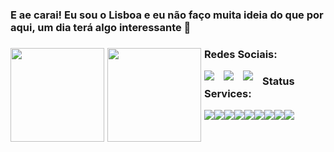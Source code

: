 ### E ae carai! Eu sou o Lisboa e eu não faço muita ideia do que por aqui, um dia terá algo interessante 👋

<!--
**lisboadas/lisboadas** is a ✨ _special_ ✨ repository because its `README.md` (this file) appears on your GitHub profile.

Here are some ideas to get you started:

- 🔭 I’m currently working on ...
- 🌱 I’m currently learning ...
- 👯 I’m looking to collaborate on ...
- 🤔 I’m looking for help with ...
- 💬 Ask me about ...
- 📫 How to reach me: ...
- 😄 Pronouns: ...
- ⚡ Fun fact: ...
-->
<a href="https://lisboadas.dev/">
  <div>
    <img style="float: left; margin-right: 5px; height: 150px;" src="https://github-readme-stats.vercel.app/api?username=lisboadas&show_icons=true&theme=synthwave&count_private=true&hide_border=true&include_all_commits=true" />
    <img style="float: left; margin-right: 5px; height: 150px;" src="https://github-readme-stats.vercel.app/api/wakatime?username=Lisboadas&theme=synthwave&hide_border=true&compact=true&show_icons=true&range=last_7_days"
  </div>
</a>

### Redes Sociais:
  
<div>
  <a href="https://discord.gg/Hr8xZ6D" target="_blank"><img style="float: left; margin-right: 15px;" src="https://lisboadas.dev/images/github/discord%20social%20github.png" /></a>
  <a href="https://instagram.com/lisboadas" target="_blank"><img style="float: left; margin-right: 15px;" src="https://lisboadas.dev/images/github/instagram%20social%20github.png" /></a>
  <a href="https://lisboadas.art/" target="_blank"><img style="float: left; margin-right: 15px;" src="https://lisboadas.dev/images/github/portfolio%20social%20github.png" /></a>
</div>
  
  ### Status Services:
  
<div>
  <img style="float: left; margin-rigth: 15px;" src="https://lisboadas.info/api/badge/1/status?upLabel=VPS%20BOTS%201&downLabel=VPS%20BOTS%201&style=for-the-badge">
  <img style="float: left; margin-rigth: 15px;" src="https://lisboadas.info/api/badge/1/uptime/720?labelPrefix=&label=Uptime&labelSuffix=&prefix=&suffix=%&style=for-the-badge">
  <img style="float: left; margin-rigth: 15px;" src="https://lisboadas.info/api/badge/1/ping/720?labelPrefix=&label=30&labelSuffix=d&prefix=&suffix=ms&style=for-the-badge">
</div>
<div>
  <img style="float: left; margin-rigth: 15px;" src="https://lisboadas.info/api/badge/85/status?upLabel=VPS%20BOTS%202&downLabel=VPS%20BOTS%202&style=for-the-badge">
  <img style="float: left; margin-rigth: 15px;" src="https://lisboadas.info/api/badge/85/uptime/720?labelPrefix=&label=Uptime&labelSuffix=&prefix=&suffix=%&style=for-the-badge">
  <img style="float: left; margin-rigth: 15px;" src="https://lisboadas.info/api/badge/85/ping/720?labelPrefix=&label=30&labelSuffix=d&prefix=&suffix=ms&style=for-the-badge">
</div>
<div>
  <img style="float: left; margin-rigth: 15px;" src="https://lisboadas.info/api/badge/2/status?upLabel=VPS%20BOTS%20CPX&downLabel=VPS%20BOTS%20CPX&style=for-the-badge">
  <img style="float: left; margin-rigth: 15px;" src="https://lisboadas.info/api/badge/2/uptime/720?labelPrefix=&label=Uptime&labelSuffix=&prefix=&suffix=%&style=for-the-badge">
  <img style="float: left; margin-rigth: 15px;" src="https://lisboadas.info/api/badge/2/ping/720?labelPrefix=&label=30&labelSuffix=d&prefix=&suffix=ms&style=for-the-badge">
</div>
